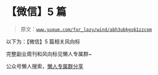 # 【微信】5 篇

> 原文：[`www.yuque.com/for_lazy/wind/abh3ubkgs61zzcpm`](https://www.yuque.com/for_lazy/wind/abh3ubkgs61zzcpm)

以下为：【微信】5 篇相关风向标

完整副业周刊和风向标见懒人专属群~

公众号懒人搜索，[懒人专属群分享](https://lazybook.fun/#/blog/group)